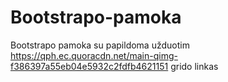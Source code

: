 # Bootstrapo-pamoka
Bootstrapo pamoka su papildoma užduotim
https://qph.ec.quoracdn.net/main-qimg-f386397a55eb04e5932c2fdfb4621151 grido linkas
